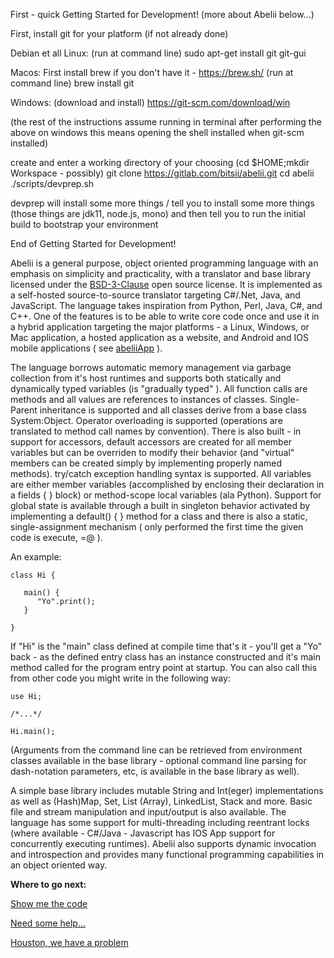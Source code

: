 
First - quick Getting Started for Development! (more about Abelii below...)

First, install git for your platform (if not already done)

Debian et all Linux:
(run at command line)
sudo apt-get install git git-gui

Macos:
First install brew if you don't have it - https://brew.sh/
(run at command line)
brew install git 

Windows:
(download and install)
https://git-scm.com/download/win

(the rest of the instructions assume running in terminal after performing the above
  on windows this means opening the shell installed when git-scm installed)
  
create and enter a working directory of your choosing (cd $HOME;mkdir Workspace - possibly)
git clone https://gitlab.com/bitsii/abelii.git
cd abelii
./scripts/devprep.sh

devprep will install some more things / tell you to install some more things
(those things are jdk11, node.js, mono)
and then tell you to run the initial build to bootstrap your environment

End of Getting Started for Development!

Abelii is a general purpose, object oriented programming language with an emphasis on simplicity and practicality, with a translator and base library licensed under the [BSD-3-Clause](https://opensource.org/licenses/BSD-3-Clause) open source license.  It is implemented as a self-hosted source-to-source translator targeting C#/.Net, Java, and JavaScript.  The language takes inspiration from Python, Perl, Java, C#, and C++.  One of the features is to be able to write core code once and use it in a hybrid application targeting the major platforms - a Linux, Windows, or Mac application, a hosted application as a website, and Android and IOS mobile applications ( see [abeliiApp](https://gitlab.com/bitsii/abeliiApp) ).

The language borrows automatic memory management via garbage collection from it's host runtimes and supports both statically and dynamically typed variables (is "gradually typed" ).  All function calls are methods and all values are references to instances of classes.  Single-Parent inheritance is supported and all classes derive from a base class System:Object.  Operator overloading is supported (operations are translated to method call names by convention).  There is also built - in support for accessors, default accessors are created for all member variables but can be overriden to modify their behavior (and "virtual" members can be created simply by implementing properly named methods).  try/catch exception handling syntax is supported.  All variables are either member variables (accomplished by enclosing their declaration in a fields { } block) or method-scope local variables (ala Python).  Support for global state is available through a built in singleton behavior activated by implementing a default() { } method for a class and there is also a static, single-assignment mechanism ( only performed the first time the given code is execute, =@ ).

An example: 

```
class Hi {

   main() {
      "Yo".print();
   }

}
```


If "Hi" is the "main" class defined at compile time that's it - you'll get a "Yo" back - as the defined entry class has an instance constructed and it's main method called for the program entry point at startup.  You can also call this from other code you might write in the following way:

```
use Hi;

/*...*/

Hi.main();
```

(Arguments from the command line can be retrieved from environment classes available in the base library - optional command line parsing for dash-notation parameters, etc, is available in the base library as well).

A simple base library includes mutable String and Int(eger) implementations as well as (Hash)Map, Set, List (Array), LinkedList, Stack and more.  Basic file and stream manipulation and input/output is also available.  The language has some support for multi-threading including reentrant locks (where available - C#/Java - Javascript has IOS App support for concurrently executing runtimes).  Abelii also supports dynamic invocation and introspection and provides many functional programming capabilities in an object oriented way.  

**Where to go next:**

[Show me the code](https://gitlab.com/bitsii/abelii)

[Need some help...](https://stackoverflow.com/questions/tagged/abelii)

[Houston, we have a problem](https://gitlab.com/bitsii/abelii/issues)

